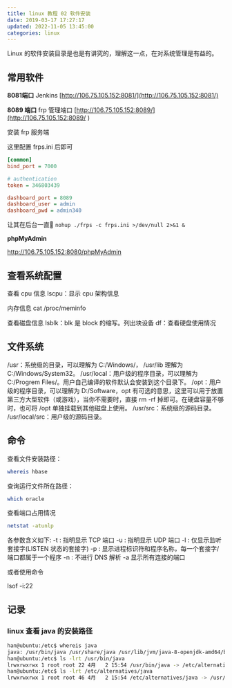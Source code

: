 ```yaml
---
title: linux 教程 02 软件安装
date: 2019-03-17 17:27:17
updated: 2022-11-05 13:45:00
categories: linux
---
```


Linux 的软件安装目录是也是有讲究的，理解这一点，在对系统管理是有益的。

## 常用软件

**8081端口**
Jenkins
[http://106.75.105.152:8081/](http://106.75.105.152:8081/)

**8089 端口**
frp 管理端口
[http://106.75.105.152:8089/](http://106.75.105.152:8089/
)

安装 frp 服务端

这里配置 frps.ini 后即可

<!-- more -->

```ini
[common]
bind_port = 7000

# authentication
token = 346803439

dashboard_port = 8089
dashboard_user = admin
dashboard_pwd = admin340
```

让其在后台一直🏃
`nohup ./frps -c frps.ini >/dev/null 2>&1 &`

**phpMyAdmin**

<http://106.75.105.152:8080/phpMyAdmin>

## 查看系统配置

查看 cpu 信息
lscpu：显示 cpu 架构信息

内存信息
cat /proc/meminfo

查看磁盘信息
lsblk：blk 是 block 的缩写。列出块设备
df：查看硬盘使用情况

## 文件系统

/usr：系统级的目录，可以理解为 C:/Windows/，
/usr/lib 理解为 C:/Windows/System32。
/usr/local：用户级的程序目录，可以理解为 C:/Progrem Files/。用户自己编译的软件默认会安装到这个目录下。
/opt：用户级的程序目录，可以理解为 D:/Software，opt 有可选的意思，这里可以用于放置第三方大型软件（或游戏），当你不需要时，直接 rm -rf 掉即可。在硬盘容量不够时，也可将 /opt 单独挂载到其他磁盘上使用。
/usr/src：系统级的源码目录。
/usr/local/src：用户级的源码目录。

## 命令

查看文件安装路径：

```sh
whereis hbase
```

查询运行文件所在路径：

```sh
which oracle
```

查看端口占用情况

```sh
netstat -atunlp
```

各参数含义如下:
-t : 指明显示 TCP 端口
-u : 指明显示 UDP 端口
-l : 仅显示监听套接字(LISTEN 状态的套接字)
-p : 显示进程标识符和程序名称，每一个套接字/端口都属于一个程序
-n : 不进行 DNS 解析
-a 显示所有连接的端口

或者使用命令

lsof -i:22

## 记录

### linux 查看 java 的安装路径

```sh
han@ubuntu:/etc$ whereis java
java: /usr/bin/java /usr/share/java /usr/lib/jvm/java-8-openjdk-amd64/bin/java /usr/share/man/man1/java.1.gz
han@ubuntu:/etc$ ls -lrt /usr/bin/java
lrwxrwxrwx 1 root root 22 4月   2 15:54 /usr/bin/java -> /etc/alternatives/java
han@ubuntu:/etc$ ls -lrt /etc/alternatives/java
lrwxrwxrwx 1 root root 46 4月   2 15:54 /etc/alternatives/java -> /usr/lib/jvm/java-8-openjdk-amd64/jre/bin/java
```
